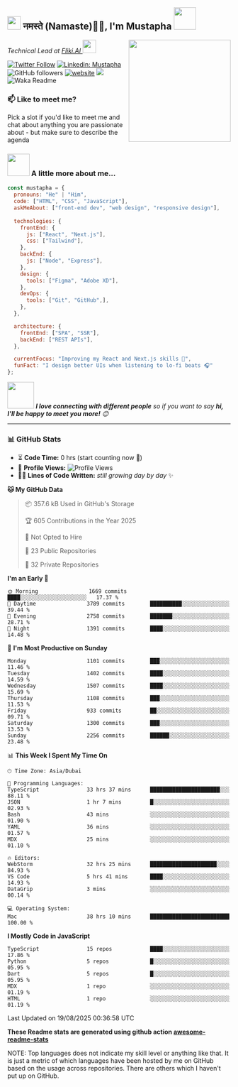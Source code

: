 <h2><img src="https://emojis.slackmojis.com/emojis/images/1531849430/4246/blob-sunglasses.gif?1531849430" width="30"/> नमस्ते (Namaste)🙏🏻, I'm Mustapha <img src="https://media.giphy.com/media/12oufCB0MyZ1Go/giphy.gif" width="50"></h2>
<img align='right' src="https://media.giphy.com/media/M9gbBd9nbDrOTu1Mqx/giphy.gif" width="230">
<p><em>Technical Lead at <a href="https://fliki.ai/">Fliki.AI
</a><img src="https://media.giphy.com/media/WUlplcMpOCEmTGBtBW/giphy.gif" width="30"> 
</em></p>

[![Twitter Follow](https://img.shields.io/twitter/follow/misteranmol?label=Follow)](https://twitter.com/intent/follow?screen_name=misteranmol)
[![Linkedin: Mustapha](https://img.shields.io/badge/-Mustapha-blue?style=flat-square&logo=Linkedin&logoColor=white&link=https://www.linkedin.com/in/anmol-p-singh/)](https://www.linkedin.com/in/anmol098/)
![GitHub followers](https://img.shields.io/github/followers/mustapha-aa?label=Follow&style=social)
[![website](https://img.shields.io/badge/Website-46a2f1.svg?&style=flat-square&logo=Google-Chrome&logoColor=white&link=https://anmolsingh.me/)](https://anmolsingh.me/)
![](https://visitor-badge.glitch.me/badge?page_id=anmol098.anmol098)
![Waka Readme](https://github.com/anmol098/anmol098/workflows/Waka%20Readme/badge.svg)


### 📫 Like to meet me?

Pick a slot if you'd like to meet me and chat about anything you are passionate about - but make sure to describe the agenda

### <img src="https://media.giphy.com/media/VgCDAzcKvsR6OM0uWg/giphy.gif" width="50"> A little more about me...  

```javascript
const mustapha = {
  pronouns: "He" | "Him",
  code: ["HTML", "CSS", "JavaScript"],
  askMeAbout: ["front-end dev", "web design", "responsive design"],
  
  technologies: {
    frontEnd: {
      js: ["React", "Next.js"],
      css: ["Tailwind"],
    },
    backEnd: {
      js: ["Node", "Express"],
    },
    design: {
      tools: ["Figma", "Adobe XD"],
    },
    devOps: {
      tools: ["Git", "GitHub",],
    },
  },

  architecture: {
    frontEnd: ["SPA", "SSR"],
    backEnd: ["REST APIs"],
  },

  currentFocus: "Improving my React and Next.js skills 🚀",
  funFact: "I design better UIs when listening to lo-fi beats 🎧"
};
```

<img src="https://media.giphy.com/media/LnQjpWaON8nhr21vNW/giphy.gif" width="60"> <em><b>I love connecting with different people</b> so if you want to say <b>hi, I'll be happy to meet you more!</b> 😊</em>

---
<!--START_SECTION:waka-->
### 📊 GitHub Stats

- ⏳ **Code Time:** 0 hrs (start counting now 🚀)  
- 👀 **Profile Views:** ![Profile Views](https://komarev.com/ghpvc/?username=mustapha-aa&label=Views&color=blue&style=flat)  
- 🧑‍💻 **Lines of Code Written:** *still growing day by day* ✨

**🐱 My GitHub Data** 

> 📦 357.6 kB Used in GitHub's Storage 
 > 
> 🏆 605 Contributions in the Year 2025
 > 
> 🚫 Not Opted to Hire
 > 
> 📜 23 Public Repositories 
 > 
> 🔑 32 Private Repositories 
 > 
**I'm an Early 🐤** 

```text
🌞 Morning                1669 commits        ████░░░░░░░░░░░░░░░░░░░░░   17.37 % 
🌆 Daytime                3789 commits        ██████████░░░░░░░░░░░░░░░   39.44 % 
🌃 Evening                2758 commits        ███████░░░░░░░░░░░░░░░░░░   28.71 % 
🌙 Night                  1391 commits        ████░░░░░░░░░░░░░░░░░░░░░   14.48 % 
```
📅 **I'm Most Productive on Sunday** 

```text
Monday                   1101 commits        ███░░░░░░░░░░░░░░░░░░░░░░   11.46 % 
Tuesday                  1402 commits        ████░░░░░░░░░░░░░░░░░░░░░   14.59 % 
Wednesday                1507 commits        ████░░░░░░░░░░░░░░░░░░░░░   15.69 % 
Thursday                 1108 commits        ███░░░░░░░░░░░░░░░░░░░░░░   11.53 % 
Friday                   933 commits         ██░░░░░░░░░░░░░░░░░░░░░░░   09.71 % 
Saturday                 1300 commits        ███░░░░░░░░░░░░░░░░░░░░░░   13.53 % 
Sunday                   2256 commits        ██████░░░░░░░░░░░░░░░░░░░   23.48 % 
```


📊 **This Week I Spent My Time On** 

```text
🕑︎ Time Zone: Asia/Dubai

💬 Programming Languages: 
TypeScript               33 hrs 37 mins      ██████████████████████░░░   88.11 % 
JSON                     1 hr 7 mins         █░░░░░░░░░░░░░░░░░░░░░░░░   02.93 % 
Bash                     43 mins             ░░░░░░░░░░░░░░░░░░░░░░░░░   01.90 % 
YAML                     36 mins             ░░░░░░░░░░░░░░░░░░░░░░░░░   01.57 % 
MDX                      25 mins             ░░░░░░░░░░░░░░░░░░░░░░░░░   01.10 % 

🔥 Editors: 
WebStorm                 32 hrs 25 mins      █████████████████████░░░░   84.93 % 
VS Code                  5 hrs 41 mins       ████░░░░░░░░░░░░░░░░░░░░░   14.93 % 
DataGrip                 3 mins              ░░░░░░░░░░░░░░░░░░░░░░░░░   00.14 % 

💻 Operating System: 
Mac                      38 hrs 10 mins      █████████████████████████   100.00 % 
```

**I Mostly Code in JavaScript** 

```text
TypeScript               15 repos            ████░░░░░░░░░░░░░░░░░░░░░   17.86 % 
Python                   5 repos             █░░░░░░░░░░░░░░░░░░░░░░░░   05.95 % 
Dart                     5 repos             █░░░░░░░░░░░░░░░░░░░░░░░░   05.95 % 
MDX                      1 repo              ░░░░░░░░░░░░░░░░░░░░░░░░░   01.19 % 
HTML                     1 repo              ░░░░░░░░░░░░░░░░░░░░░░░░░   01.19 % 
```




 Last Updated on 19/08/2025 00:36:58 UTC
<!--END_SECTION:waka-->

**These Readme stats are generated using github action [awesome-readme-stats](https://github.com/anmol098/waka-readme-stats)**

NOTE: Top languages does not indicate my skill level or anything like that. It is just a metric of which languages have been hosted by me on GitHub based on the usage across repositories. There are others which I haven't put up on GitHub.
